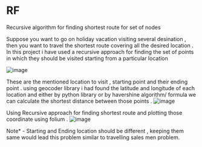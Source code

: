 # RF
Recursive algorithm for finding shortest route for set of nodes

Suppose you want to go on holiday vacation visiting several desination , then you want to travel the shortest route covering all the desired location .
In this project i have used a recursive approach for finding the set of points in which they should be visited starting from a particular location 

![image](https://user-images.githubusercontent.com/60352632/129169348-583a48e4-f577-4bd5-b177-ab21668345be.png)

These are the mentioned location to visit , starting point and their ending point .
using geocoder library i had found the latitude and longitude of each location
and either by python library or by havershine algorithm/ formula we can calculate the shortest distance between those points .
![image](https://user-images.githubusercontent.com/60352632/129169855-fb4fde16-99b9-4a4e-b371-49ffc3a16943.png)

Using Recursive approach for finding shortest route and plotting those coordinate using folium .
![image](https://user-images.githubusercontent.com/60352632/129170266-6b6e3761-a8d6-485b-85c5-cd847d60642d.png)


Note* - Starting and Ending location should be different  , keeping them same would lead this problem similar to travelling sales men problem.

